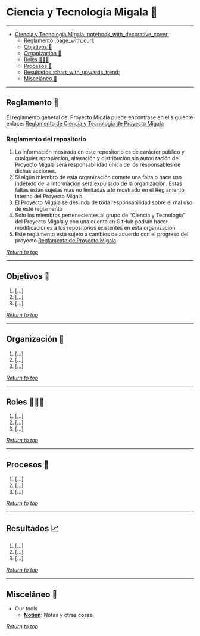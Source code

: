 
# Ciencia y Tecnología Migala :notebook_with_decorative_cover: 

---

- [Ciencia y Tecnología Migala :notebook\_with\_decorative\_cover:](#ciencia-y-tecnología-migala-notebook_with_decorative_cover)
  - [Reglamento :page\_with\_curl:](#reglamento-page_with_curl)
  - [Objetivos :dart:](#objetivos-dart)
  - [Organización :abacus:](#organización-abacus)
  - [Roles 🧑🏿‍🔬](#roles-)
  - [Procesos :memo:](#procesos-memo)
  - [Resultados :chart\_with\_upwards\_trend:](#resultados-chart_with_upwards_trend)
  - [Misceláneo :toolbox:](#misceláneo-toolbox)

---

## Reglamento :page_with_curl:

El reglamento general del Proyecto Migala puede encontrase en el siguiente enlace: [Reglamento de Ciencia y Tecnología de Proyecto Migala](https://cienciaytecnologiamigala.notion.site/Reglamento-Vigente-83c33938fce1434fa9c1c203250a0464)

### Reglamento del repositorio

1. La información mostrada en este repositorio es de carácter público y cualquier apropiación, alteración y distribución sin autorización del Proyecto Migala será responsabilidad única de los responsables de dichas acciones.
2.	Si algún miembro de esta organización comete una falta o hace uso indebido de la información será expulsado de la organización. Estas faltas están sujetas mas no limitadas a lo mostrado en el Reglamento Interno del Proyecto Migala
3.	El Proyecto Migala se deslinda de toda responsabilidad sobre el mal uso de este reglamento
4.	Solo los miembros pertenecientes al grupo de “Ciencia y Tecnología” del Proyecto Migala y con una cuenta en GitHub podrán hacer modificaciones a los repositorios existentes en esta organización
5.	Este reglamento está sujeto a cambios de acuerdo con el progreso del proyecto [Reglamento de Proyecto Migala](https://cienciaytecnologiamigala.notion.site/Reglamento-Vigente-83c33938fce1434fa9c1c203250a0464)

[*Return to top*](#ciencia-y-tecnología-migala-notebook_with_decorative_cover)

---

## Objetivos :dart:

1. [...]
2. [...]
3. [...]

[*Return to top*](#ciencia-y-tecnología-migala-notebook_with_decorative_cover)

---

## Organización :abacus:

1. [...]
2. [...]
3. [...]

[*Return to top*](#ciencia-y-tecnología-migala-notebook_with_decorative_cover)

---

## Roles 🧑🏿‍🔬

1. [...]
2. [...]
3. [...]

[*Return to top*](#ciencia-y-tecnología-migala-notebook_with_decorative_cover)

---

## Procesos :memo:

1. [...]
2. [...]
3. [...]

[*Return to top*](#ciencia-y-tecnología-migala-notebook_with_decorative_cover)

---

## Resultados :chart_with_upwards_trend:

1. [...]
2. [...]
3. [...]

[*Return to top*](#ciencia-y-tecnología-migala-notebook_with_decorative_cover)

---

## Misceláneo :toolbox:

   - Our tools
     - **[Notion](https://cienciaytecnologiamigala.notion.site/cienciaytecnologiamigala/Ciencia-y-Tecnolog-a-7cfaeff3951b4f679354c68f01eee45e)**: Notas y otras cosas

[*Return to top*](#ciencia-y-tecnología-migala-notebook_with_decorative_cover)
